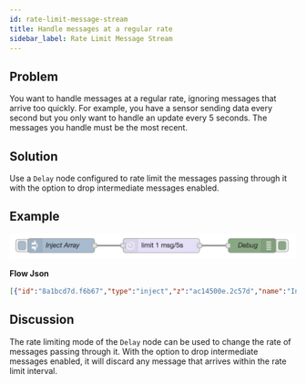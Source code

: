 ```yaml
---
id: rate-limit-message-stream
title: Handle messages at a regular rate
sidebar_label: Rate Limit Message Stream
---
```


## Problem

You want to handle messages at a regular rate, ignoring messages that arrive too
quickly. For example, you have a sensor sending data every second but you only
want to handle an update every 5 seconds. The messages you handle must be the most
recent.

## Solution

Use a <code class="node">Delay</code> node configured to rate limit the messages
passing through it with the option to drop intermediate messages enabled.

## Example

![](../assets/flowControl/rate-limit-message-stream.png)

<b>Flow Json</b>
~~~json
[{"id":"8a1bcd7d.f6b67","type":"inject","z":"ac14500e.2c57d","name":"Inject Array","topic":"","payload":"[0,1,2,3,4,5,6,7,8,9]","payloadType":"json","repeat":"","crontab":"","once":false,"onceDelay":0.1,"x":110,"y":1380,"wires":[["bd4bdd42.bd1b"]]},{"id":"bd4bdd42.bd1b","type":"delay","z":"ac14500e.2c57d","name":"","pauseType":"rate","timeout":"5","timeoutUnits":"seconds","rate":"1","nbRateUnits":"5","rateUnits":"second","randomFirst":"1","randomLast":"5","randomUnits":"seconds","drop":true,"x":320,"y":1380,"wires":[["be20c513.237c78"]]},{"id":"be20c513.237c78","type":"debug","z":"ac14500e.2c57d","name":"Debug","active":true,"tosidebar":true,"console":false,"tostatus":false,"complete":"payload","targetType":"msg","x":510,"y":1380,"wires":[]}]
~~~

## Discussion

The rate limiting mode of the <code class="node">Delay</code> node can be used to
change the rate of messages passing through it. With the option to drop intermediate
messages enabled, it will discard any message that arrives within the rate limit
interval.
